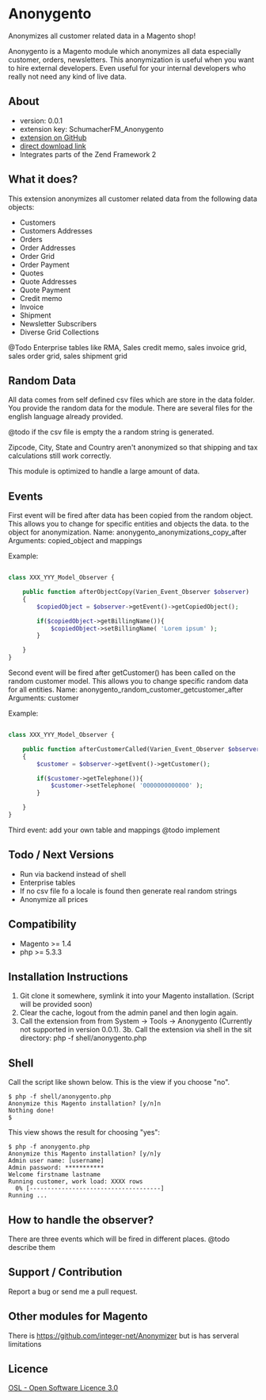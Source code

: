 Anonygento
==========

Anonymizes all customer related data in a Magento shop!

Anonygento is a Magento module which anonymizes all data especially customer, orders, newsletters. This anonymization
is useful when you want to hire external developers. Even useful for your internal developers who really not need
any kind of live data.


About
-----
- version: 0.0.1
- extension key: SchumacherFM_Anonygento
- [extension on GitHub](https://github.com/SchumacherFM/Anonygento)
- [direct download link](https://github.com/SchumacherFM/Anonygento/tarball/master)
- Integrates parts of the Zend Framework 2


What it does?
-------------
This extension anonymizes all customer related data from the following data objects:
- Customers
- Customers Addresses
- Orders
- Order Addresses
- Order Grid
- Order Payment
- Quotes
- Quote Addresses
- Quote Payment
- Credit memo
- Invoice
- Shipment
- Newsletter Subscribers
- Diverse Grid Collections

@Todo Enterprise tables like RMA, Sales credit memo, sales invoice grid, sales order grid,
sales shipment grid


Random Data
-----------
All data comes from self defined csv files which are store in the data folder.
You provide the random data for the module. There are several files for the
english language already provided.

@todo if the csv file is empty the a random string is generated.

Zipcode, City, State and Country aren't anonymized so that shipping and tax calculations
still work correctly.

This module is optimized to handle a large amount of data.


Events
------

First event will be fired after data has been copied from the random object.
This allows you to change for specific entities and objects the data.
to the object for anonymization.
Name:       anonygento_anonymizations_copy_after
Arguments:  copied_object and mappings

Example:

```php

class XXX_YYY_Model_Observer {

    public function afterObjectCopy(Varien_Event_Observer $observer)
    {
        $copiedObject = $observer->getEvent()->getCopiedObject();

        if($copiedObject->getBillingName()){
            $copiedObject->setBillingName( 'Lorem ipsum' );
        }

    }
}
```

Second event will be fired after getCustomer() has been called on the random customer
model. This allows you to change specific random data for all entities.
Name:       anonygento_random_customer_getcustomer_after
Arguments:  customer

Example:

```php

class XXX_YYY_Model_Observer {

    public function afterCustomerCalled(Varien_Event_Observer $observer)
    {
        $customer = $observer->getEvent()->getCustomer();

        if($customer->getTelephone()){
            $customer->setTelephone( '0000000000000' );
        }

    }
}
```

Third event: add your own table and mappings
@todo implement



Todo / Next Versions
--------------------
- Run via backend instead of shell
- Enterprise tables
- If no csv file fo a locale is found then generate real random strings
- Anonymize all prices


Compatibility
-------------
- Magento >= 1.4
- php >= 5.3.3


Installation Instructions
-------------------------
1.  Git clone it somewhere, symlink it into your Magento installation. (Script will be provided soon)
2.  Clear the cache, logout from the admin panel and then login again.
3.  Call the extension from from System -> Tools -> Anonygento (Currently not supported in version 0.0.1).
3b. Call the extension via shell in the sit directory: php -f shell/anonygento.php


Shell
-----

Call the script like shown below. This is the view if you choose "no".

```
$ php -f shell/anonygento.php
Anonymize this Magento installation? [y/n]n
Nothing done!
$
```

This view shows the result for choosing "yes":

```
$ php -f anonygento.php
Anonymize this Magento installation? [y/n]y
Admin user name: [username]
Admin password: ***********
Welcome firstname lastname
Running customer, work load: XXXX rows
  0% [-------------------------------------]
Running ...
```

How to handle the observer?
--------------------------
There are three events which will be fired in different places.
@todo describe them


Support / Contribution
----------------------
Report a bug or send me a pull request.


Other modules for Magento
-------------------------
There is https://github.com/integer-net/Anonymizer but is has serveral limitations


Licence
-------
[OSL - Open Software Licence 3.0](http://opensource.org/licenses/osl-3.0.php)
